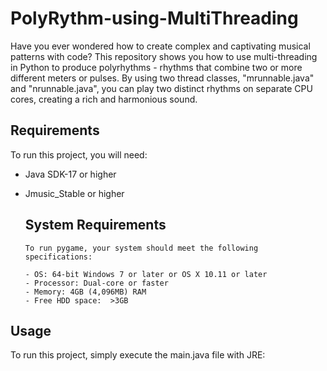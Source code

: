 # PolyRythm-using-MultiThreading
Have you ever wondered how to create complex and captivating musical patterns with code? This repository shows you how to use multi-threading in Python to produce polyrhythms - rhythms that combine two or more different meters or pulses. By using two thread classes, "mrunnable.java" and "nrunnable.java", you can play two distinct rhythms on separate CPU cores, creating a rich and harmonious sound.

## Requirements
To run this project, you will need:

- Java SDK-17 or higher
- Jmusic_Stable or higher

  ## System Requirements
      To run pygame, your system should meet the following specifications:
      
      - OS: 64-bit Windows 7 or later or OS X 10.11 or later
      - Processor: Dual-core or faster
      - Memory: 4GB (4,096MB) RAM
      - Free HDD space:  >3GB

## Usage
To run this project, simply execute the main.java file with JRE:
